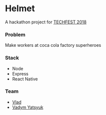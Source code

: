 # Helmet

A hackathon project for [TECHFEST 2018](https://www.techfestmunich.com)

### Problem
Make workers at coca cola factory superheroes

### Stack
* Node
* Express
* React Native

### Team

* [Vlad](https://github.com/KoniRus)
* [Vadym Yatsyuk](https://github.com/vadimdez)
